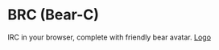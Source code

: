 # BRC (Bear-C)
IRC in your browser, complete with friendly bear avatar.
[Logo](http://i.imgur.com/n8ieFFx.png)
